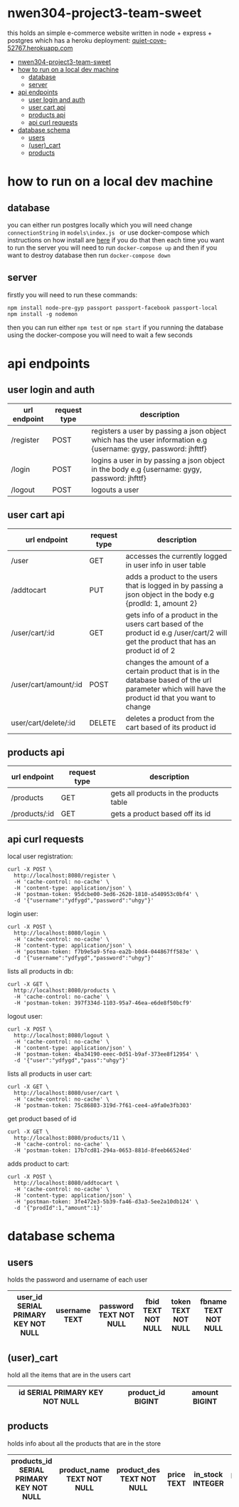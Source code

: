 # nwen304-project3-team-sweet
this holds an simple e-commerce website written in node + express + postgres which
has a heroku deployment: [quiet-cove-52767.herokuapp.com](https://quiet-cove-52767.herokuapp.com/)

<!-- TOC -->

- [nwen304-project3-team-sweet](#nwen304-project3-team-sweet)
- [how to run on a local dev machine](#how-to-run-on-a-local-dev-machine)
    - [database](#database)
    - [server](#server)
- [api endpoints](#api-endpoints)
    - [user login and auth](#user-login-and-auth)
    - [user cart api](#user-cart-api)
    - [products api](#products-api)
    - [api curl requests](#api-curl-requests)
- [database schema](#database-schema)
    - [users](#users)
    - [(user)_cart](#user_cart)
    - [products](#products)

<!-- /TOC -->
# how to run on a local dev machine 

##  database
you can either run postgres locally which you will need change ``connectionString`` in 
``models\index.js `` or use docker-compose which instructions on how install are 
[here](https://docs.docker.com/engine/installation/) if you do that then each time you want to 
run the server you will need to run ``docker-compose up`` and then if you want to destroy 
database then run ``docker-compose down`` 

## server
firstly you will need to run these commands:  
``` shell
npm install node-pre-gyp passport passport-facebook passport-local
npm install -g nodemon 
```

then you can run either ``npm test`` or ``npm start``
if you running the database using the docker-compose you will need to wait a few seconds  

# api endpoints 

## user login and auth
url endpoint | request type | description 
--- | --- | ---
/register | POST | registers a user by passing a json object which has the user information e.g {username: gygy, password: jhfttf}
/login | POST | logins a user in by passing a json object in the body e.g {username: gygy, password: jhfttf}
/logout | POST | logouts a user 

## user cart api 
url endpoint | request type | description 
--- | --- | ---
/user | GET | accesses the currently logged in user info in user table
/addtocart | PUT | adds a product to the users that is logged in by passing a json object in the body e.g {prodId: 1, amount 2}
/user/cart/:id | GET | gets info of a product in the users cart based of the product id e.g /user/cart/2 will get the product that has an product id of 2
/user/cart/amount/:id | POST | changes the amount of a certain product that is in the database based of the url parameter which will have the product id that you want to change 
user/cart/delete/:id | DELETE | deletes a product from the cart based of its product id 

## products api
url endpoint | request type | description 
--- | --- | ---
/products | GET | gets all products in the products table 
/products/:id | GET | gets a product based off its id 

## api curl requests
local user registration:
```shell
curl -X POST \
  http://localhost:8080/register \
  -H 'cache-control: no-cache' \
  -H 'content-type: application/json' \
  -H 'postman-token: 95dcbe00-3ed6-2620-1810-a540953c0bf4' \
  -d '{"username":"ydfygd","password":"uhgy"}'
``` 

login user:
```shell
curl -X POST \
  http://localhost:8080/login \
  -H 'cache-control: no-cache' \
  -H 'content-type: application/json' \
  -H 'postman-token: f7b9e5a9-5fea-ea2b-b0d4-044867ff583e' \
  -d '{"username":"ydfygd","password":"uhgy"}'
```

lists all products in db:
```shell
curl -X GET \
  http://localhost:8080/products \
  -H 'cache-control: no-cache' \
  -H 'postman-token: 397f334d-1103-95a7-46ea-e6de8f50bcf9'
```

logout user:
```shell
curl -X POST \
  http://localhost:8080/logout \
  -H 'cache-control: no-cache' \
  -H 'content-type: application/json' \
  -H 'postman-token: 4ba34190-eeec-0d51-b9af-373ee8f12954' \
  -d '{"user":"ydfygd","pass":"uhgy"}'
```

lists all products in user cart:
```shell
curl -X GET \
  http://localhost:8080/user/cart \
  -H 'cache-control: no-cache' \
  -H 'postman-token: 75c86803-319d-7f61-cee4-a9fa0e3fb303'
```

get product based of id 
```shell
curl -X GET \
  http://localhost:8080/products/11 \
  -H 'cache-control: no-cache' \
  -H 'postman-token: 17b7cd81-294a-0653-881d-8feeb66524ed'
```

adds product to cart:
```shell
curl -X POST \
  http://localhost:8080/addtocart \
  -H 'cache-control: no-cache' \
  -H 'content-type: application/json' \
  -H 'postman-token: 3fe472e3-5b39-fa46-d3a3-5ee2a10db124' \
  -d '{"prodId":1,"amount":1}'
```


# database schema 

## users
holds the password and username of each user 

user_id SERIAL PRIMARY KEY NOT NULL | username TEXT | password TEXT NOT NULL | fbid TEXT NOT NULL | token TEXT NOT NULL | fbname TEXT NOT NULL
--- | --- | --- | --- | --- | ---


## (user)_cart
hold all the items that are in the users cart 

id SERIAL  PRIMARY KEY NOT NULL | product_id BIGINT | amount  BIGINT
--- | --- | ---


## products 
holds info about all the products that are in the store 

| products_id SERIAL PRIMARY KEY NOT NULL | product_name TEXT NOT NULL | product_des TEXT NOT NULL | price TEXT | in_stock INTEGER | picture_dir TEXT | 
--- | --- | --- | --- | --- | --- |

